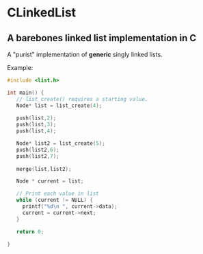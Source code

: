 # CLinkedList
###
## A barebones linked list implementation in C

A "purist" implementation of **generic** singly linked lists.


Example:
```c
#include <list.h>

int main() {
   // list_create() requires a starting value.
   Node* list = list_create(4);
   
   push(list,2);
   push(list,3);
   push(list,4);

   Node* list2 = list_create(5);
   push(list2,6);
   push(list2,7);
   
   merge(list,list2);

   Node * current = list;

   // Print each value in list
   while (current != NULL) {
     printf("%d\n ", current->data);
     current = current->next;
   }

   return 0;
   
}
```
